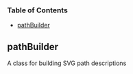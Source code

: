 <!-- Generated by documentation.js. Update this documentation by updating the source code. -->

### Table of Contents

-   [pathBuilder](#pathbuilder)

## pathBuilder

A class for building SVG path descriptions
